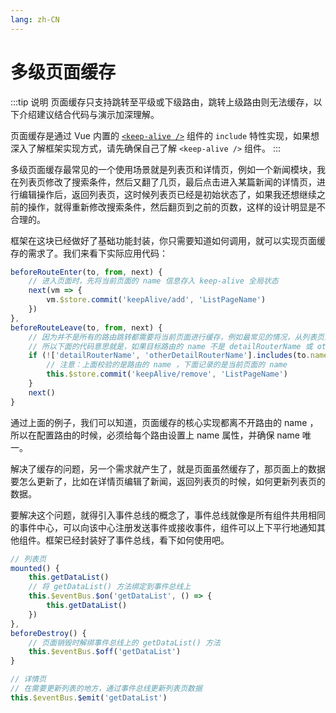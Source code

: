 ```yaml
---
lang: zh-CN
---
```


# 多级页面缓存

:::tip 说明
页面缓存只支持跳转至平级或下级路由，跳转上级路由则无法缓存，以下介绍建议结合代码与演示加深理解。

页面缓存是通过 Vue 内置的 [`<keep-alive />`](https://cn.vuejs.org/v2/api/#keep-alive) 组件的 `include` 特性实现，如果想深入了解框架实现方式，请先确保自己了解 `<keep-alive />` 组件。
:::

多级页面缓存最常见的一个使用场景就是列表页和详情页，例如一个新闻模块，我在列表页修改了搜索条件，然后又翻了几页，最后点击进入某篇新闻的详情页，进行编辑操作后，返回列表页，这时候列表页已经是初始状态了，如果我还想继续之前的操作，就得重新修改搜索条件，然后翻页到之前的页数，这样的设计明显是不合理的。

框架在这块已经做好了基础功能封装，你只需要知道如何调用，就可以实现页面缓存的需求了。我们来看下实际应用代码：

```js
beforeRouteEnter(to, from, next) {
    // 进入页面时，先将当前页面的 name 信息存入 keep-alive 全局状态
    next(vm => {
        vm.$store.commit('keepAlive/add', 'ListPageName')
    })
},
beforeRouteLeave(to, from, next) {
    // 因为并不是所有的路由跳转都需要将当前页面进行缓存，例如最常见的情况，从列表页进入详情页，则需要将列表页缓存，而从列表页跳转到其它页面，则不需要将列表页缓存
    // 所以下面的代码意思就是，如果目标路由的 name 不是 detailRouterName 或 otherDetailRouterName ，则将当前页面的 name 从 keep-alive 中删除
    if (!['detailRouterName', 'otherDetailRouterName'].includes(to.name)) {
        // 注意：上面校验的是路由的 name ，下面记录的是当前页面的 name
        this.$store.commit('keepAlive/remove', 'ListPageName')
    }
    next()
}
```

通过上面的例子，我们可以知道，页面缓存的核心实现都离不开路由的 name ，所以在配置路由的时候，必须给每个路由设置上 name 属性，并确保 name 唯一。

解决了缓存的问题，另一个需求就产生了，就是页面虽然缓存了，那页面上的数据要怎么更新了，比如在详情页编辑了新闻，返回列表页的时候，如何更新列表页的数据。

要解决这个问题，就得引入事件总线的概念了，事件总线就像是所有组件共用相同的事件中心，可以向该中心注册发送事件或接收事件，组件可以上下平行地通知其他组件。框架已经封装好了事件总线，看下如何使用吧。

```js
// 列表页
mounted() {
	this.getDataList()
    // 将 getDataList() 方法绑定到事件总线上
    this.$eventBus.$on('getDataList', () => {
        this.getDataList()
    })
},
beforeDestroy() {
	// 页面销毁时解绑事件总线上的 getDataList() 方法
    this.$eventBus.$off('getDataList')
}

// 详情页
// 在需要更新列表的地方，通过事件总线更新列表页数据
this.$eventBus.$emit('getDataList')
```